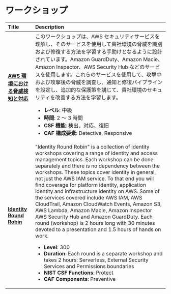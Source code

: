 # ワークショップ

<div class="md-typeset__table">
    <table>
        <thead>
            <tr>
                <th align="left" ><strong>Title</strong></th>
                <th align="left"><strong>Description</strong></th>
            </tr>
        </thead>
        <tbody>
            <tr>
                <td align="left"><a class="table" href="https://scaling-threat-detection.awssecworkshops.jp" target="_blank"><strong>AWS 環境における脅威検知と対応</strong></a></td>
                <td align="left"> このワークショップは、AWS セキュリティサービスを理解し、そのサービスを使用して貴社環境の脅威を識別および修復する方法を学習する手助けとなるように設計されています。Amazon GuardDuty、Amazon Macie、Amazon Inspector、AWS Security Hub などのサービスを使用します。これらのサービスを使用して、攻撃中および攻撃後の脅威を調査し、通知と修復パイプラインを設定し、追加的な保護策を講じて、貴社環境のセキュリティを改善する方法を学習します。
                    <ul>
                        <li><strong>レベル</strong>: 中級</li>
                        <li><strong>時間</strong>: 2 ～ 3 時間</li>
                        <li><strong>CSF 機能</strong>: 検出、対応、復旧</li>
                        <li><strong>CAF 構成要素</strong>: Detective, Responsive</li>
                    </ul>
                </td>
            </tr>
            <tr>
                <td align="left"><a class="table" target="_blank" href="https://identity-round-robin.awssecworkshops.jp/"><strong>Identity Round Robin </strong></a></td>
                <td align="left"> "Identity Round Robin" is a collection of identity workshops covering a range of identity and access management topics. Each workshop can be done separately and there is no dependency between the workshops. These topics cover identity in general, not just the AWS IAM service. To that end you will find coverage for platform identity, application identity and infrastructure identity on AWS. Some of the services covered include AWS IAM, AWS CloudTrail, Amazon CloudWatch Events, Amazon S3, AWS Lambda, Amazon Macie, Amazon Inspector AWS Security Hub and Amazon GuardDuty. Each round (workshop) is 2 hours long with 30 minutes devoted to a presentation and 1.5 hours of hands on work. 
                    <ul>
                        <li><strong>Level</strong>: 300</li>
                        <li><strong>Duration</strong>: Each round is a separate workshop and takes 2 hours: Serverless, External Security Services and Permissions boundaries </li>
                        <li><strong>NIST CSF Functions</strong>: Protect</li>
                        <li><strong>CAF Components</strong>: Preventive</li>
                    </ul>
                </td>
            </tr>
        </tbody>
    </table>
</div>